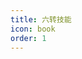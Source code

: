 ```yaml
---
title: 六转技能
icon: book
order: 1
---
```


<HEXA></HEXA>

<script setup>
import HEXA from "@HEXA";
</script>